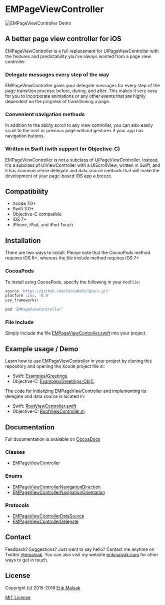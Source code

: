 # EMPageViewController

![EMPageViewController Demo](https://github.com/emalyak/EMPageViewController/blob/master/greetings-demo.gif)

## A better page view controller for iOS
EMPageViewController is a full replacement for UIPageViewController with the features and predictability you’ve always wanted from a page view controller.

### Delegate messages every step of the way
EMPageViewController gives your delegate messages for every step of the page transition process: before, during, and after. This makes it very easy for you to incorporate animations or any other events that are highly dependent on the progress of transitioning a page.

### Convenient navigation methods
In addition to the ability scroll to any view controller, you can also easily scroll to the next or previous page without gestures if your app has navigation buttons.

### Written in Swift (with support for Objective-C)
EMPageViewController is not a subclass of UIPageViewController. Instead, it's a subclass of UIViewController with a UIScrollView, written in Swift, and it has common sense delegate and data source methods that will make the development of your page-based iOS app a breeze.

## Compatibility
* Xcode 7.0+
* Swift 3.0+
* Objective-C compatible
* iOS 7+
* iPhone, iPad, and iPod Touch

## Installation

There are two ways to install. Please note that the *CocoaPods* method requires iOS 8+, whereas the *file include* method requires iOS 7+

### CocoaPods
To install using CocoaPods, specify the following in your `Podfile`:
```ruby
source 'https://github.com/CocoaPods/Specs.git'
platform :ios, '8.0'
use_frameworks!

pod 'EMPageViewController'
```

### File include
Simply include the file [EMPageViewController.swift](https://github.com/emalyak/EMPageViewController/blob/master/EMPageViewController/EMPageViewController.swift) into your project.

## Example usage / Demo
Learn how to use EMPageViewController in your project by cloning this repository and opening the Xcode project file in:
* Swift: [Examples/Greetings](https://github.com/emalyak/EMPageViewController/blob/master/Examples/Greetings).
* Objective-C: [Examples/Greetings-ObjC](https://github.com/emalyak/EMPageViewController/blob/master/Examples/Greetings-ObjC).

The code for initializing EMPageViewController and implementing its delegate and data source is located in:
* Swift: [RootViewController.swift](https://github.com/emalyak/EMPageViewController/blob/master/Examples/Greetings/Greetings/RootViewController.swift)
* Objective-C: [RootViewController.m](https://github.com/emalyak/EMPageViewController/blob/master/Examples/Greetings-ObjC/Greetings-ObjC/RootViewController.m)

## Documentation
Full documentation is available on [CocoaDocs](http://cocoadocs.org/docsets/EMPageViewController)

### Classes
* [EMPageViewController](http://cocoadocs.org/docsets/EMPageViewController/3.0.0/Classes/EMPageViewController.html)

### Enums
* [EMPageViewControllerNavigationDirection](http://cocoadocs.org/docsets/EMPageViewController/3.0.0/Enums/EMPageViewControllerNavigationDirection.html)
* [EMPageViewControllerNavigationOrientation](http://cocoadocs.org/docsets/EMPageViewController/3.0.0/Enums/EMPageViewControllerNavigationOrientation.html)

### Protocols
* [EMPageViewControllerDataSource](http://cocoadocs.org/docsets/EMPageViewController/3.0.0/Protocols/EMPageViewControllerDataSource.html)
* [EMPageViewControllerDelegate](http://cocoadocs.org/docsets/EMPageViewController/3.0.0/Protocols/EMPageViewControllerDelegate.html)

## Contact

Feedback? Suggestions? Just want to say hello? Contact me anytime on Twitter [@emalyak](https://twitter.com/emalyak). You can also visit my website [erikmalyak.com](http://erikmalyak.com) for other ways to get in touch.

## License
Copyright (c) 2015-2016 [Erik Malyak](http://erikmalyak.com)

[MIT License](https://github.com/emalyak/EMPageViewController/blob/master/LICENSE)
